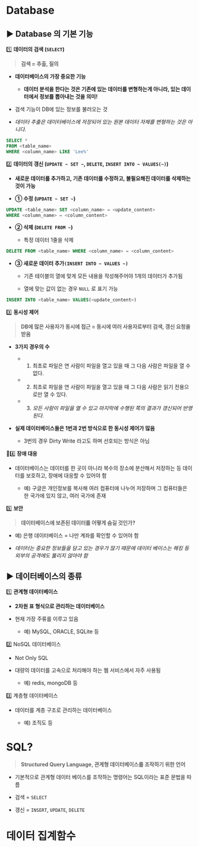 # Database

## ▶️ Database 의 기본 기능

1️⃣ **데이터의 검색 (`SELECT`)**

> **검색 = 추출, 질의**

* **데이터베이스의 가장 중요한 기능**
  
  * **데이터 분석을 한다는 것은 기존에 있는 데이터를 변형하는게 아니라, 있는 데이터에서 정보를 뽑아내는 것을 의미!**

* 검색 기능이 DB에 있는 정보를 불러오는 것

* *데이터 추출은 데이터베이스에 저장되어 있는 원본 데이터 자체를 변형하는 것은 아니다.*

```sql
SELECT *
FROM <table_name>
WHERE <column_name> LIKE 'Lee%'
```

2️⃣ **데이터의 갱신 (`UPDATE ~ SET ~`, `DELETE`, `INSERT INTO ~ VALUES(~)`)**

* **새로운 데이터를 추가하고, 기존 데이터를 수정하고, 불필요해진 데이터를 삭제하는 것이 가능**

* **① 수정 (`UPDATE ~ SET ~`)**

```sql
UPDATE <table_name> SET <column_name> = <update_content>
WHERE <column_name> = <column_content>
```

* **② 삭제 (`DELETE FROM ~`)**
  
  * 특정 데이터 1줄을 삭제

```sql
DELETE FROM <table_name> WHERE <column_name> = <column_content>
```

* **③ 새로운 데이터 추가`(INSERT INTO ~ VALUES ~)`** 
  
  * 기존 테이블의 열에 맞게 모든 내용을 작성해주어야 1개의 데이터가 추가됨
  
  * 열에 맞는 값이 없는 경우 `NULL` 로 표기 가능

```sql
INSERT INTO <table_name> VALUES(<update_content>)
```

3️⃣ **동시성 제어**

> **DB에 많은 사용자가 동시에 접근 = 동시에 여러 사용자로부터 검색, 갱신 요청을 받음**

* **3가지 경우의 수**
  
  * 1.  최초로 파일은 연 사람이 파일을 열고 있을 때 그 다음 사람은 파일을 열 수 없다.
  
  * 2.  최초로 파일을 연 사람이 파일을 열고 있을 때 그 다음 사람은 읽기 전용으로만 열 수 있다.
  
  * 3.  *모든 사람이 파일을 열 수 있고 마지막에 수행된 쪽의 결과가 갱신되어 반영된다.*

* **실제 데이터베이스들은 1번과 2번 방식으로 한 동시성 제어가 많음**
  
  * 3번의 경우 Dirty Write 라고도 하며 선호되는 방식은 아님

4️⃣ **장애 대응**

* 데이터베이스는 데이터를 한 곳이 아니라 복수의 장소에 분산해서 저장하는 등 데이터를 보호하고, 장애에 대응할 수 있어야 함
  
  * 예) 구글은 개인정보를 복사해 여러 컴퓨터에 나누어 저장하며 그 컴퓨터들은 한 국가에 있지 않고, 여러 국가에 존재

5️⃣ **보안**

> **데이터베이스에 보존된 데이터를 어떻게 숨길 것인가?**

* 예) 은행 데이터베이스 = 나만 계좌를 확인할 수 있어야 함

* *데이터는 중요한 정보들을 담고 있는 경우가 많기 때문에 데이터 베이스는 해킹 등 외부의 공격에도 뚫리지 않아야 함*

## ▶️ 데이터베이스의 종류

1️⃣ **관계형 데이터베이스**

* **2차원 표 형식으로 관리하는 데이터베이스**

* 현재 가장 주류를 이루고 있음
  
  * 예) MySQL, ORACLE, SQLite 등

2️⃣ NoSQL 데이터베이스

* Not Only SQL

* 대량의 데이터를 고속으로 처리해야 하는 웹 서비스에서 자주 사용됨
  
  * 예) redis, mongoDB 등

3️⃣ 계층형 데이터베이스

* 데이터를 계층 구조로 관리하는 데이터베이스
  
  * 예) 조직도 등

# SQL?

> **Structured Query Language, 관계형 데이터베이스를 조작하기 위한 언어**

* 기본적으로 관계형 데이터 베이스를 조작하는 명령어는 SQL이라는 표준 문법을 따름

* 검색 = `SELECT`

* 갱신 = `INSERT`, `UPDATE`, `DELETE`

# 데이터 집계함수


